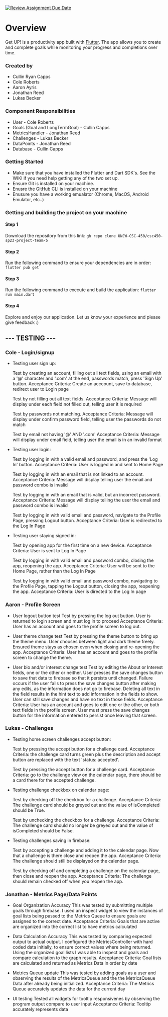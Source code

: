 [![Review Assignment Due Date](https://classroom.github.com/assets/deadline-readme-button-24ddc0f5d75046c5622901739e7c5dd533143b0c8e959d652212380cedb1ea36.svg)](https://classroom.github.com/a/t1dqGhBU)
# Overview

Get UP! is a productivity app built with [Flutter](https://flutter.dev/?gclid=CjwKCAiAioifBhAXEiwApzCztruhhC6Wp281ENBwH0oSvjTvKbz8Dz_kP6xWDI1ojDVCzD-StwflNhoCmU0QAvD_BwE&gclsrc=aw.ds). The app allows you to create and complete goals while
monitoring your progress and completions over time.

### Created by

-   Cullin Ryan Capps
-   Cole Roberts
-   Aaron Ayris
-   Jonathan Reed
-   Lukas Becker

### Component Responsibilities

-   User - Cole Roberts
-   Goals (Goal and LongTermGoal) - Cullin Capps
-   MetricsHandler - Jonathan Reed
-   Challenges - Lukas Becker
-   DataPoints - Jonathan Reed
-   Database - Cullin Capps

### Getting Started

-   Make sure that you have installed the Flutter and Dart SDK's. See the WIKI if you need help getting any of the two set up.
-   Ensure Git is installed on your machine.
-   Enusre the GitHub CLI is installed on your machine
-   Enusure you have a working emualator (Chrome, MacOS, Android Emulator, etc..)

### Getting and building the project on your machine

#### Step 1

Download the repository from this link: `gh repo clone UNCW-CSC-450/csc450-sp23-project-team-5`

#### Step 2

Run the following command to ensure your dependencies are in order: `flutter pub get `

#### Step 3

Run the following command to execute and build the application: `flutter run main.dart`

#### Step 4

Explore and enjoy our application. Let us know your experience and please give feedback :)


 ## --- TESTING --- ##
 
### Cole - Login/signup
- Testing user sign up:

    Test by creating an account, filling out all text fields, using an email with a '@' character and '.com' at the end, passwords match, press 'Sign Up' button.
    Acceptance Criteria: Create an acccount, save to database, redirect user to Login page

    Test by not filling out all text fields.
    Acceptance Criteria: Message will display under each field not filled out, telling user it is required

    Test by passwords not matching.
    Acceptance Criteria: Message will display under confirm password field, telling user the passwords do not match

    Test by email not having '@' AND '.com'
    Acceptance Criteria: Message will display under email field, telling user the email is in an invalid format

- Testing user login:

    Test by logging in with a valid email and password, and press the 'Log In' button.
    Acceptance Criteria: User is logged in and sent to Home Page

    Test by logging in with an email that is not linked to an account.
    Acceptance Criteria: Message will display telling user the email and password combo is invalid

     Test by logging in with an email that is valid, but an incorrect password.
    Acceptance Criteria: Message will display telling the user the email and password combo is invalid

    Test by logging in with valid email and password, navigate to the Profile Page, pressing Logout button.
    Acceptance Criteria: User is redirected to the Log In Page

- Testing user staying signed in:

    Test by opening app for the first time on a new device.
    Acceptance Criteria: User is sent to Log In Page

    Test by logging in with valid email and password combo, closing the app, reopening the app.
    Acceptance Criteria: User will be sent to the Home Page, rather than the Log In Page

    Test by logging in with valid email and password combo, navigating to the Profile Page, tapping the Logout button, closing the app, reopening the app.
    Acceptance Criteria: User is directed to the Log In page
    
### Aaron - Profile Screen
- User logout button test
Test by pressing the log out button. User is returned to login screen and must log in to proceed
Acceptance Criteria: User has an account and goes to the profile screen to log out.

- User theme change test
Test by pressing the theme button to bring up the theme menu. User chooses between light and dark theme freely. Ensured theme stays as chosen even when closing and re-opening the app.
Acceptance Criteria: User has an account and goes to the profile screen to change the theme.

- User bio and/or interest change test
Test by editing the About or Interest fields, one or the other or neither. User presses the save changes button to save that data to firebase so that it persists until changed.
Failure occurs if the user fails to press the save changes button after making any edits, as the information does not go to firebase.
Deleting all text in the field results in the hint text to add information in the fields to show. User can still save changes and have no text in those fields.
Acceptance Criteria: User has an account and goes to edit one or the other, or both text fields in the profile screen. User must press the save changes button for the information entered to persist once leaving that screen.

### Lukas - Challenges
- Testing home screen challenges accept button:

    Test by pressing the accept button for a challenge card.
    Acceptance Criteria: the challenge card turns green plus the description and accept button are replaced with the text 'status: accepted'.

    Test by pressing the accept button for a challenge card. 
    Acceptance Criteria: go to the challenge view on the calendar page, there should be a card there for the accepted challenge.

- Testing challenge checkbox on calendar page:

    Test by checking off the checkbox for a challenge.
    Acceptance Criteria: The challenge card should be greyed out and the value of isCompleted should be True.

    Test by unchecking the checkbox for a challenge.
    Acceptance Criteria: The challenge card should no longer be greyed out and the value of isCompleted should be False.

- Testing challenges saving in firebase:

    Test by accepting a challenge and adding it to the calendar page. Now that a challenge is there close and reopen the app.
    Acceptance Criteria: The challenge should still be displayed on the calendar page.

    Test by checking off and completing a challenge on the calendar page, then close and reopen the app.
    Acceptance Criteria: The challenge should remain checked off when you reopen the app.

### Jonathan - Metrics Page/Data Points

- Goal Organization Accuracy
This was tested by submittting multiple goals through firebase. I used an inspect widget to view the instances of goal lists being passed to the Metrics Queue to ensure  goals are assigned to the correct date. 
Acceptance Criteria: Goals that are active are organized into the correct list to have metrics calculated

- Data Calculation Accuracy
This was tested by comparing expected output to actual output. I configured the MetricsController with hard coded data initially, to ensure correct values where being returned. Using the organized goal lists I was able to inspect and goals and compare calculation to the graph results.
Acceptance Criteria: Goal lists are calculated and returned as Metrics Data in order by date

- Metrics Queue update
This was tested by adding goals as a user and observing the results of the MetricsQueue and the the MetricsQueue Data after already being initialized. 
Acceptance Criteria: The Metrics Queue accurately updates the data for the current day

- UI testing
Tested all widgets for tooltip responsivenes by observing the program output compare to user input
Acceptance Criteria: Tooltip accurately represents data
